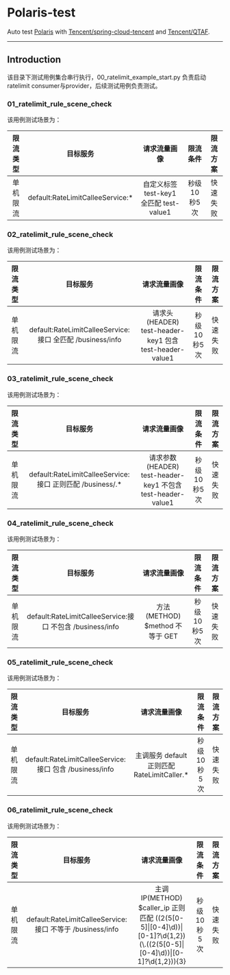 # Polaris-test

Auto test [Polaris](https://github.com/polarismesh/polaris)
with [Tencent/spring-cloud-tencent](https://github.com/Tencent/spring-cloud-tencent.git)
and [Tencent/QTAF](https://github.com/Tencent/QTAF.git).

---

## Introduction

该目录下测试用例集合串行执行，00_ratelimit_example_start.py 负责启动ratelimit consumer与provider，后续测试用例负责测试。

### 01_ratelimit_rule_scene_check

该用例测试场景为：

| 限流类型 |               目标服务               |             请求流量画像              | 限流条件 | 限流方案 |
|:----:|:--------------------------------:|:-------------------------------:|:----:|:----:|
| 单机限流 | default:RateLimitCalleeService:* | 自定义标签 test-key1 全匹配 test-value1 | 秒级 10秒5次 | 快速失败 |

### 02_ratelimit_rule_scene_check

该用例测试场景为：

| 限流类型 |               目标服务               |             请求流量画像              | 限流条件 | 限流方案 |
|:----:|:--------------------------------:|:-------------------------------:|:----:|:----:|
| 单机限流 | default:RateLimitCalleeService:接口 全匹配 /business/info | 请求头(HEADER) test-header-key1 包含 test-header-value1 | 秒级 10秒5次 | 快速失败 |

### 03_ratelimit_rule_scene_check

该用例测试场景为：

| 限流类型 |               目标服务               |             请求流量画像              | 限流条件 | 限流方案 |
|:----:|:--------------------------------:|:-------------------------------:|:----:|:----:|
| 单机限流 | default:RateLimitCalleeService:接口 正则匹配 /business/.* | 请求参数(HEADER) test-header-key1 不包含 test-header-value1 | 秒级 10秒5次 | 快速失败 |

### 04_ratelimit_rule_scene_check

该用例测试场景为：

| 限流类型 |               目标服务               |             请求流量画像              | 限流条件 | 限流方案 |
|:----:|:--------------------------------:|:-------------------------------:|:----:|:----:|
| 单机限流 | default:RateLimitCalleeService:接口 不包含 /business/info | 方法(METHOD) $method 不等于 GET | 秒级 10秒5次 | 快速失败 |

### 05_ratelimit_rule_scene_check

该用例测试场景为：

| 限流类型 |               目标服务               |             请求流量画像              | 限流条件 | 限流方案 |
|:----:|:--------------------------------:|:-------------------------------:|:----:|:----:|
| 单机限流 | default:RateLimitCalleeService:接口 包含 /business/info | 主调服务 default 正则匹配 RateLimitCaller.* | 秒级 10秒5次 | 快速失败 |

### 06_ratelimit_rule_scene_check

该用例测试场景为：

| 限流类型 |               目标服务               |             请求流量画像              | 限流条件 | 限流方案 |
|:----:|:--------------------------------:|:-------------------------------:|:----:|:----:|
| 单机限流 | default:RateLimitCalleeService:接口 不等于 /business/info | 主调IP(METHOD) $caller_ip 正则匹配 ((2(5[0-5]&#124;[0-4]\\d))&#124;[0-1]?\\d{1,2})(\\.((2(5[0-5]&#124;[0-4]\\d))&#124;[0-1]?\\d{1,2})){3} | 秒级 10秒5次 | 快速失败 |
